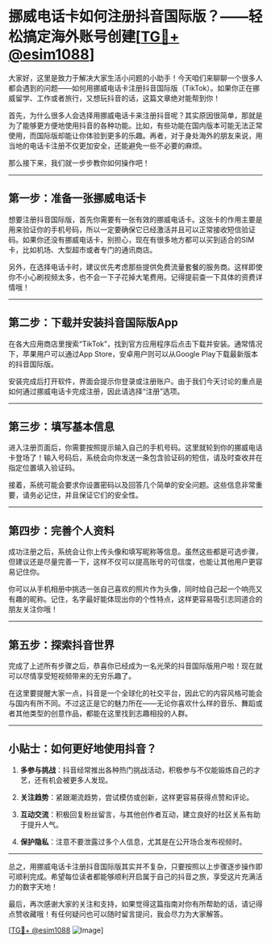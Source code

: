 # 挪威电话卡如何注册抖音国际版？——轻松搞定海外账号创建[[TG💪+ @esim1088](https://t.me/s/esim1088)]

大家好，这里是致力于解决大家生活小问题的小助手！今天咱们来聊聊一个很多人都会遇到的问题——如何用挪威电话卡注册抖音国际版（TikTok）。如果你正在挪威留学、工作或者旅行，又想玩抖音的话，这篇文章绝对能帮到你！

首先，为什么很多人会选择用挪威电话卡来注册抖音呢？其实原因很简单，那就是为了能够更方便地使用抖音的各种功能。比如，有些功能在国内版本可能无法正常使用，而国际版却能让你体验到更多的乐趣。再者，对于身处海外的朋友来说，用当地的电话卡注册不仅更加安全，还能避免一些不必要的麻烦。

那么接下来，我们就一步步教你如何操作吧！

---

## 第一步：准备一张挪威电话卡

想要注册抖音国际版，首先你需要有一张有效的挪威电话卡。这张卡的作用主要是用来验证你的手机号码，所以一定要确保它已经激活并且可以正常接收短信验证码。如果你还没有挪威电话卡，别担心，现在有很多地方都可以买到适合的SIM卡，比如机场、大型超市或者专门的通讯商店。

另外，在选择电话卡时，建议优先考虑那些提供免费流量套餐的服务商。这样即使你不小心刷视频太多，也不会一下子花掉大笔费用。记得提前查一下具体的资费详情哦！

---

## 第二步：下载并安装抖音国际版App

在各大应用商店里搜索“TikTok”，找到官方应用程序后点击下载并安装。通常情况下，苹果用户可以通过App Store，安卓用户则可以从Google Play下载最新版本的抖音国际版。

安装完成后打开软件，界面会提示你登录或注册账户。由于我们今天讨论的重点是如何通过挪威电话卡完成注册，因此请选择“注册”选项。

---

## 第三步：填写基本信息

进入注册页面后，你需要按照提示输入自己的手机号码。这里就轮到你的挪威电话卡登场了！输入号码后，系统会向你发送一条包含验证码的短信，请及时查收并在指定位置填入验证码。

接着，系统可能会要求你设置密码以及回答几个简单的安全问题。这些信息非常重要，请务必记住，并且保证它们的安全性。

---

## 第四步：完善个人资料

成功注册之后，系统会让你上传头像和填写昵称等信息。虽然这些都是可选步骤，但建议还是尽量完善一下，这样不仅可以提高账号的可信度，也能让其他用户更容易记住你。

你可以从手机相册中挑选一张自己喜欢的照片作为头像，同时给自己起一个响亮又有趣的昵称。记住，名字最好能体现出你的个性特点，这样更容易吸引志同道合的朋友关注你哦！

---

## 第五步：探索抖音世界

完成了上述所有步骤之后，恭喜你已经成为一名光荣的抖音国际版用户啦！现在就可以尽情享受短视频带来的无穷乐趣了。

在这里要提醒大家一点，抖音是一个全球化的社交平台，因此它的内容风格可能会与国内有所不同。不过这正是它的魅力所在——无论你喜欢什么样的音乐、舞蹈或者其他类型的创意作品，都能在这里找到志趣相投的人群。

---

## 小贴士：如何更好地使用抖音？

1. **多参与挑战**：抖音经常推出各种热门挑战活动，积极参与不仅能锻炼自己的才艺，还有机会被更多人发现。
   
2. **关注趋势**：紧跟潮流趋势，尝试模仿或创新，这样更容易获得点赞和评论。

3. **互动交流**：积极回复粉丝留言，与其他创作者互动，建立良好的社区关系有助于提升人气。

4. **保护隐私**：注意不要泄露过多个人信息，尤其是在公开场合发布视频时。

---

总之，用挪威电话卡注册抖音国际版其实并不复杂，只要按照以上步骤逐步操作即可顺利完成。希望每位读者都能够顺利开启属于自己的抖音之旅，享受这片充满活力的数字天地！

最后，再次感谢大家的关注和支持，如果觉得这篇指南对你有所帮助的话，请记得点赞收藏哦！有任何疑问也可以随时留言提问，我会尽力为大家解答。

[[TG💪+ @esim1088](https://t.me/s/esim1088) ![Image](https://i.postimg.cc/4NQfJmqS/Snipaste-2025-05-13-00-14-12.png)]